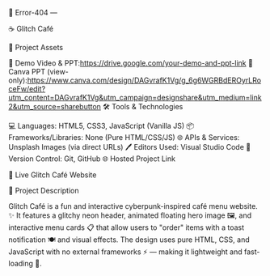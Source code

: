 
🚫 Error-404 —

☕ Glitch Café

📂 Project Assets

🎥 Demo Video & PPT:https://drive.google.com/your-demo-and-ppt-link
🎨 Canva PPT (view-only):https://www.canva.com/design/DAGvrafK1Vg/g_6g6WGRBdEROyrLRoceFw/edit?utm_content=DAGvrafK1Vg&utm_campaign=designshare&utm_medium=link2&utm_source=sharebutton
🛠 Tools & Technologies

💻 Languages: HTML5, CSS3, JavaScript (Vanilla JS)
📦 Frameworks/Libraries: None (Pure HTML/CSS/JS)
🌐 APIs & Services: Unsplash Images (via direct URLs)
🖊 Editors Used: Visual Studio Code
🔗 Version Control: Git, GitHub
🌐 Hosted Project Link

🔗 Live Glitch Café Website

📝 Project Description

Glitch Café is a fun and interactive cyberpunk-inspired café menu website. ✨ It features a glitchy neon header, animated floating hero image 🖼, and interactive menu cards 📋 that allow users to "order" items with a toast notification 🍽 and visual effects. The design uses pure HTML, CSS, and JavaScript with no external frameworks ⚡ — making it lightweight and fast-loading 🚀.


